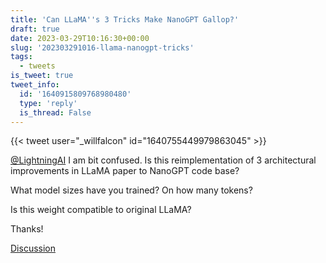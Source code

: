 ```yaml
---
title: 'Can LLaMA''s 3 Tricks Make NanoGPT Gallop?'
draft: true
date: 2023-03-29T10:16:30+00:00
slug: '202303291016-llama-nanogpt-tricks'
tags:
  - tweets
is_tweet: true
tweet_info:
  id: '1640915809768980480'
  type: 'reply'
  is_thread: False
---
```




{{< tweet user="_willfalcon" id="1640755449979863045" >}}

[@LightningAI](https://x.com/LightningAI) I am bit confused. Is this reimplementation of 3 architectural improvements in LLaMA paper to NanoGPT code base? 

What model sizes have you trained? On how many tokens? 

Is this weight compatible to original LLaMA? 

Thanks!

[Discussion](https://x.com/sytelus/status/1640915809768980480)
